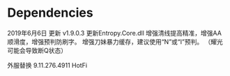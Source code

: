 # Dependencies
2019年6月6日 更新 v1.9.0.3
更新Entropy.Core.dll 
增强清线提高精准，增强AA顺滑度，增强预判防刷字。
增强刀妹暴力缓存，建议使用“N”或“I”预判。
（耀光可能会导致断Q状态）

外服替换 9.11.276.4911 HotFi